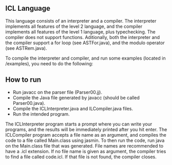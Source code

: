 
## ICL Language
This language consists of an interpreter and a compiler.
The interpreter implements all features of the level 2 language, and the compiler implements all features of the level 1 language, plus typechecking. The compiler does not support functions. Aditionally, both the interpreter and the compiler support a for loop (see ASTFor.java), and the modulo operator (see ASTRem.java).

To compile the interpreter and compiler, and run some examples (located in /examples), you need to do the following:

## How to run
 - Run javacc on the parser file (Parser00.jj). 
 - Compile the Java file generated by javacc (should be called Parser00.java).
 - Compile the ICLInterpreter.java and ILCompiler.java files.
 - Run the intended program.

The ICLInterpreter program starts a prompt where you can write your programs, and the results will be immediately printed after you hit enter.
The ICLCompiler program accepts a file name as an argument, and compiles the code to a file called Main.class using jasmin. To then run the code, run java on the Main.class file that was generated. File names are recommended to have a .icl extension. If no file name is given as argument, the compiler tries to find a file called code.icl. If that file is not found, the compiler closes.
